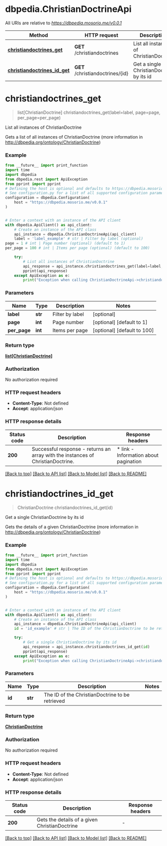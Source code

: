 # dbpedia.ChristianDoctrineApi

All URIs are relative to *https://dbpedia.mosorio.me/v0.0.1*

Method | HTTP request | Description
------------- | ------------- | -------------
[**christiandoctrines_get**](ChristianDoctrineApi.md#christiandoctrines_get) | **GET** /christiandoctrines | List all instances of ChristianDoctrine
[**christiandoctrines_id_get**](ChristianDoctrineApi.md#christiandoctrines_id_get) | **GET** /christiandoctrines/{id} | Get a single ChristianDoctrine by its id


# **christiandoctrines_get**
> list[ChristianDoctrine] christiandoctrines_get(label=label, page=page, per_page=per_page)

List all instances of ChristianDoctrine

Gets a list of all instances of ChristianDoctrine (more information in http://dbpedia.org/ontology/ChristianDoctrine)

### Example

```python
from __future__ import print_function
import time
import dbpedia
from dbpedia.rest import ApiException
from pprint import pprint
# Defining the host is optional and defaults to https://dbpedia.mosorio.me/v0.0.1
# See configuration.py for a list of all supported configuration parameters.
configuration = dbpedia.Configuration(
    host = "https://dbpedia.mosorio.me/v0.0.1"
)


# Enter a context with an instance of the API client
with dbpedia.ApiClient() as api_client:
    # Create an instance of the API class
    api_instance = dbpedia.ChristianDoctrineApi(api_client)
    label = 'label_example' # str | Filter by label (optional)
page = 1 # int | Page number (optional) (default to 1)
per_page = 100 # int | Items per page (optional) (default to 100)

    try:
        # List all instances of ChristianDoctrine
        api_response = api_instance.christiandoctrines_get(label=label, page=page, per_page=per_page)
        pprint(api_response)
    except ApiException as e:
        print("Exception when calling ChristianDoctrineApi->christiandoctrines_get: %s\n" % e)
```

### Parameters

Name | Type | Description  | Notes
------------- | ------------- | ------------- | -------------
 **label** | **str**| Filter by label | [optional] 
 **page** | **int**| Page number | [optional] [default to 1]
 **per_page** | **int**| Items per page | [optional] [default to 100]

### Return type

[**list[ChristianDoctrine]**](ChristianDoctrine.md)

### Authorization

No authorization required

### HTTP request headers

 - **Content-Type**: Not defined
 - **Accept**: application/json

### HTTP response details
| Status code | Description | Response headers |
|-------------|-------------|------------------|
**200** | Successful response - returns an array with the instances of ChristianDoctrine. |  * link - Information about pagination <br>  |

[[Back to top]](#) [[Back to API list]](../README.md#documentation-for-api-endpoints) [[Back to Model list]](../README.md#documentation-for-models) [[Back to README]](../README.md)

# **christiandoctrines_id_get**
> ChristianDoctrine christiandoctrines_id_get(id)

Get a single ChristianDoctrine by its id

Gets the details of a given ChristianDoctrine (more information in http://dbpedia.org/ontology/ChristianDoctrine)

### Example

```python
from __future__ import print_function
import time
import dbpedia
from dbpedia.rest import ApiException
from pprint import pprint
# Defining the host is optional and defaults to https://dbpedia.mosorio.me/v0.0.1
# See configuration.py for a list of all supported configuration parameters.
configuration = dbpedia.Configuration(
    host = "https://dbpedia.mosorio.me/v0.0.1"
)


# Enter a context with an instance of the API client
with dbpedia.ApiClient() as api_client:
    # Create an instance of the API class
    api_instance = dbpedia.ChristianDoctrineApi(api_client)
    id = 'id_example' # str | The ID of the ChristianDoctrine to be retrieved

    try:
        # Get a single ChristianDoctrine by its id
        api_response = api_instance.christiandoctrines_id_get(id)
        pprint(api_response)
    except ApiException as e:
        print("Exception when calling ChristianDoctrineApi->christiandoctrines_id_get: %s\n" % e)
```

### Parameters

Name | Type | Description  | Notes
------------- | ------------- | ------------- | -------------
 **id** | **str**| The ID of the ChristianDoctrine to be retrieved | 

### Return type

[**ChristianDoctrine**](ChristianDoctrine.md)

### Authorization

No authorization required

### HTTP request headers

 - **Content-Type**: Not defined
 - **Accept**: application/json

### HTTP response details
| Status code | Description | Response headers |
|-------------|-------------|------------------|
**200** | Gets the details of a given ChristianDoctrine |  -  |

[[Back to top]](#) [[Back to API list]](../README.md#documentation-for-api-endpoints) [[Back to Model list]](../README.md#documentation-for-models) [[Back to README]](../README.md)

